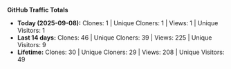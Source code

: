 
**GitHub Traffic Totals**

- **Today (2025-09-08):** Clones: 1 | Unique Cloners: 1 | Views: 1 | Unique Visitors: 1
- **Last 14 days:** Clones: 46 | Unique Cloners: 39 | Views: 225 | Unique Visitors: 9
- **Lifetime:** Clones: 30 | Unique Cloners: 29 | Views: 208 | Unique Visitors: 49
